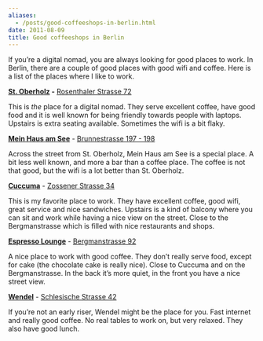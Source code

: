 ```yaml
---
aliases:
  - /posts/good-coffeeshops-in-berlin.html
date: 2011-08-09
title: Good coffeeshops in Berlin
---
```


If you’re a digital nomad, you are always looking for good places to work. In
Berlin, there are a couple of good places with good wifi and coffee. Here is a
list of the places where I like to work.&#10;

**[St. Oberholz](http://www.sanktoberholz.de/) -** [Rosenthaler Strasse 72](http://maps.google.nl/maps?q=st%20oberholz&um=1&ie=UTF-8&sa=N&hl=nl&tab=wl)&#10;

This is *the* place for a digital nomad. They serve excellent coffee, have good
food and it is well known for being friendly towards people with laptops.
Upstairs is extra seating available. Sometimes the wifi is a bit flaky.&#10;

**[Mein Haus am See](http://www.mein-haus-am-see.blogspot.com/)** -
[Brunnestrasse 197 - 198](http://maps.google.nl/maps?q=mein%20haus%20am%20see)&#10;

Across the street from St. Oberholz, Mein Haus am See is a special place. A bit
less well known, and more a bar than a coffee place. The coffee is not that
good, but the wifi is a lot better than St. Oberholz.&#10;

**[Cuccuma](http://www.cuccuma.de/)** - [Zossener
Strasse 34](http://maps.google.nl/maps?q=Cuccuma&hl=nl&ll=52.490777,13.394351&spn=0.010779,0.019891&sll=52.490614,13.394361&sspn=0.011106,0.019891&z=16)&#10;

This is my favorite place to work. They have excellent coffee, good wifi, great
service and nice sandwiches. Upstairs is a kind of balcony where you can sit and
work while having a nice view on the street. Close to the Bergmanstrasse which
is filled with nice restaurants and shops.&#10;

**[Espresso Lounge](http://www.blinis-espressolounge.de/)** -
[Bergmanstrasse 92](http://maps.google.nl/maps?q=espresso+lounge+berlin&hl=nl&ll=52.489477,13.393879&spn=0.005553,0.009946&sll=36.73878,-95.587706&sspn=58.519471,81.474609&z=17&iwloc=A)&#10;

A nice place to work with good coffee. They don’t really serve food, except for
cake (the chocolate cake is really nice). Close to Cuccuma and on the
Bergmanstrasse. In the back it’s more quiet, in the front you have a nice street
view.&#10;

**[Wendel](http://www.nstp.de/)** - [Schlesische
Strasse 42](http://maps.google.nl/maps?q=wendel+berlin&hl=nl&ll=52.500941,13.446751&spn=0.021265,0.039783&sll=52.489477,13.393879&sspn=0.005553,0.009946&fll=52.50337,13.443103&fspn=0.021264,0.039783&z=15)&#10;

If you’re not an early riser, Wendel might be the place for you. Fast internet
and really good coffee. No real tables to work on, but very relaxed. They also
have good lunch.&#10;
